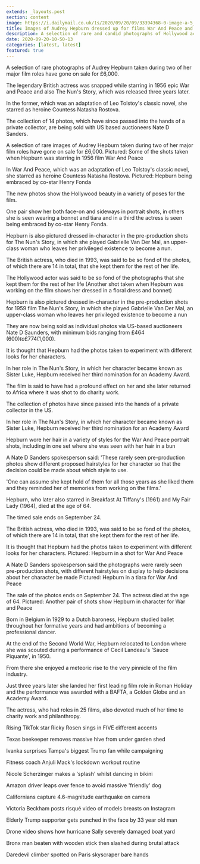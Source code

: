 ```yaml
---
extends: _layouts.post
section: content
image: https://i.dailymail.co.uk/1s/2020/09/20/09/33394368-0-image-a-5_1600590106050.jpg 
title: Images of Audrey Hepburn dressed up for films War And Peace and The Nuns Story on sale for £6,000   
description: A selection of rare and candid photographs of Hollywood actress Audrey Hepburn taken during two of her major film roles are on sale for £6,000 by US-based auctioneers Nate D Sanders. 
date: 2020-09-20-10-50-13 
categories: [latest, latest] 
featured: true 
--- 
```

A selection of rare photographs of Audrey Hepburn taken during two of her major film roles have gone on sale for £6,000. 

The legendary British actress was snapped while starring in 1956 epic War and Peace and also The Nun's Story, which was released three years later.

In the former, which was an adaptation of Leo Tolstoy's classic novel, she starred as heroine Countess Natasha Rostova. 

The collection of 14 photos, which have since passed into the hands of a private collector, are being sold with US based auctioneers Nate D Sanders.  

A selection of rare images of Audrey Hepburn taken during two of her major film roles have gone on sale for £6,000. Pictured: Some of the shots taken when Hepburn was starring in 1956 film War And Peace

In War And Peace, which was an adaptation of Leo Tolstoy's classic novel, she starred as heroine Countess Natasha Rostova. Pictured: Hepburn being embraced by co-star Henry Fonda

The new photos show the Hollywood beauty in a variety of poses for the film. 

One pair show her both face-on and sideways in portrait shots, in others she is seen wearing a bonnet and tiara and in a third the actress is seen being embraced by co-star Henry Fonda.

Hepburn is also pictured dressed in-character in the pre-production shots for The Nun's Story, in which she played Gabrielle Van Der Mal, an upper-class woman who leaves her privileged existence to become a nun. 

The British actress, who died in 1993, was said to be so fond of the photos, of which there are 14 in total, that she kept them for the rest of her life.  

The Hollywood actor was said to be so fond of the photographs that she kept them for the rest of her life (Another shot taken when Hepburn was working on the film shows her dressed in a floral dress and bonnet)

Hepburn is also pictured dressed in-character in the pre-production shots for 1959 film The Nun's Story, in which she played Gabrielle Van Der Mal, an upper-class woman who leaves her privileged existence to become a nun 

They are now being sold as individual photos via US-based auctioneers Nate D Saunders, with minimum bids ranging from £464 ($600) to £774 ($1,000). 

It is thought that Hepburn had the photos taken to experiment with different looks for her characters. 

In her role in The Nun's Story, in which her character became known as Sister Luke, Hepburn received her third nomination for an Academy Award. 

The film is said to have had a profound effect on her and she later returned to Africa where it was shot to do charity work. 

The collection of photos have since passed into the hands of a private collector in the US. 

In her role in The Nun's Story, in which her character became known as Sister Luke, Hepburn received her third nomination for an Academy Award

Hepburn wore her hair in a variety of styles for the War And Peace portrait shots, including in one set where she was seen with her hair in a bun

A Nate D Sanders spokesperson said: 'These rarely seen pre-production photos show different proposed hairstyles for her character so that the decision could be made about which style to use.

'One can assume she kept hold of them for all those years as she liked them and they reminded her of memories from working on the films.'

Hepburn, who later also starred in Breakfast At Tiffany's (1961) and My Fair Lady (1964), died at the age of 64.

The timed sale ends on September 24.  

The British actress, who died in 1993, was said to be so fond of the photos, of which there are 14 in total, that she kept them for the rest of her life.

It is thought that Hepburn had the photos taken to experiment with different looks for her characters. Pictured: Hepburn in a shot for War And Peace

A Nate D Sanders spokesperson said the photographs were rarely seen pre-production shots, with different hairstyles on display to help decisions about her character be made Pictured: Hepburn in a tiara for War And Peace

The sale of the photos ends on September 24. The actress died at the age of 64. Pictured: Another pair of shots show Hepburn in character for War and Peace

Born in Belgium in 1929 to a Dutch baroness, Hepburn studied ballet throughout her formative years and had ambitions of becoming a professional dancer.   

At the end of the Second World War, Hepburn relocated to London where she was scouted during a performance of Cecil Landeau's 'Sauce Piquante', in 1950.

From there she enjoyed a meteoric rise to the very pinnicle of the film industry. 

Just three years later she landed her first leading film role in Roman Holiday and the performance was awarded with a BAFTA, a Golden Globe and an Academy Award.

The actress, who had roles in 25 films, also devoted much of her time to charity work and philanthropy. 

Rising TikTok star Ricky Rosen sings in FIVE different accents

Texas beekeeper removes massive hive from under garden shed

Ivanka surprises Tampa's biggest Trump fan while campaigning

Fitness coach Anjuli Mack's lockdown workout routine

Nicole Scherzinger makes a 'splash' whilst dancing in bikini

Amazon driver leaps over fence to avoid massive 'friendly' dog

Californians capture 4.6-magnitude earthquake on camera

Victoria Beckham posts risqué video of models breasts on Instagram

Elderly Trump supporter gets punched in the face by 33 year old man

Drone video shows how hurricane Sally severely damaged boat yard

Bronx man beaten with wooden stick then slashed during brutal attack

Daredevil climber spotted on Paris skyscraper bare hands

